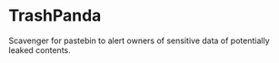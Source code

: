 # TrashPanda
Scavenger for pastebin to alert owners of sensitive data of potentially leaked contents.
